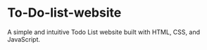 # To-Do-list-website
A simple and intuitive Todo List website built with HTML, CSS, and JavaScript.
